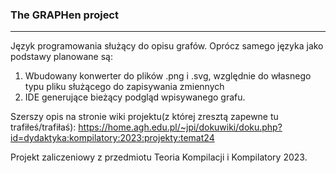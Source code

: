 ### The GRAPHen project
---


Język programowania służący do opisu grafów. Oprócz samego języka jako podstawy planowane są:

1) Wbudowany konwerter do plików .png i .svg, względnie do własnego typu pliku służącego do zapisywania zmiennych
2) IDE generujące bieżący podgląd wpisywanego grafu.

Szerszy opis na stronie wiki projektu(z której zresztą zapewne tu trafiłeś/trafiłaś):
https://home.agh.edu.pl/~jpi/dokuwiki/doku.php?id=dydaktyka:kompilatory:2023:projekty:temat24

Projekt zaliczeniowy z przedmiotu Teoria Kompilacji i Kompilatory 2023.


